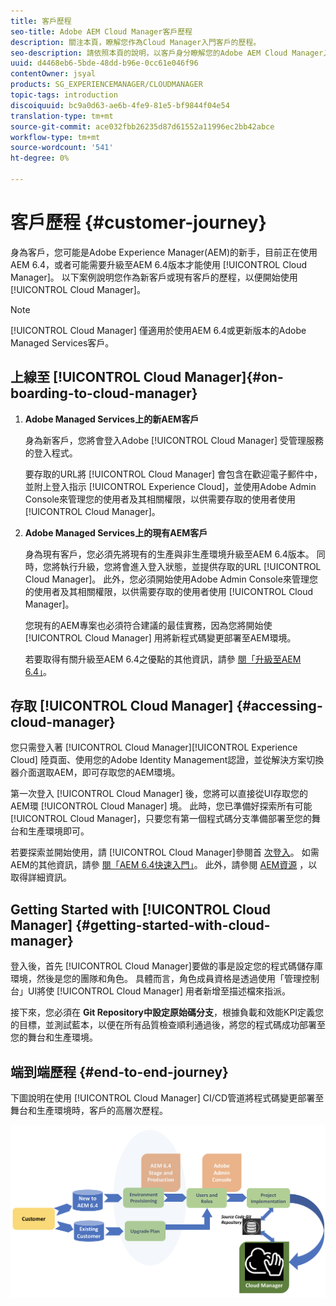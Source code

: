 ```yaml
---
title: 客戶歷程
seo-title: Adobe AEM Cloud Manager客戶歷程
description: 關注本頁，瞭解您作為Cloud Manager入門客戶的歷程。
seo-description: 請依照本頁的說明，以客戶身分瞭解您的Adobe AEM Cloud Manager入門歷程。
uuid: d4468eb6-5bde-48dd-b96e-0cc61e046f96
contentOwner: jsyal
products: SG_EXPERIENCEMANAGER/CLOUDMANAGER
topic-tags: introduction
discoiquuid: bc9a0d63-ae6b-4fe9-81e5-bf9844f04e54
translation-type: tm+mt
source-git-commit: ace032fbb26235d87d61552a11996ec2bb42abce
workflow-type: tm+mt
source-wordcount: '541'
ht-degree: 0%

---
```



# 客戶歷程 {#customer-journey}

身為客戶，您可能是Adobe Experience Manager(AEM)的新手，目前正在使用AEM 6.4，或者可能需要升級至AEM 6.4版本才能使用 [!UICONTROL Cloud Manager]。 以下案例說明您作為新客戶或現有客戶的歷程，以便開始使用 [!UICONTROL Cloud Manager]。

>[!NOTE]
>
>[!UICONTROL Cloud Manager] 僅適用於使用AEM 6.4或更新版本的Adobe Managed Services客戶。

## 上線至 [!UICONTROL Cloud Manager]{#on-boarding-to-cloud-manager}

1. **Adobe Managed Services上的新AEM客戶**

   身為新客戶，您將會登入Adobe [!UICONTROL Cloud Manager] 受管理服務的登入程式。

   要存取的URL將 [!UICONTROL Cloud Manager] 會包含在歡迎電子郵件中，並附上登入指示 [!UICONTROL Experience Cloud]，並使用Adobe Admin Console來管理您的使用者及其相關權限，以供需要存取的使用者使用 [!UICONTROL Cloud Manager]。

1. **Adobe Managed Services上的現有AEM客戶**

   身為現有客戶，您必須先將現有的生產與非生產環境升級至AEM 6.4版本。 同時，您將執行升級，您將會進入登入狀態，並提供存取的URL [!UICONTROL Cloud Manager]。 此外，您必須開始使用Adobe Admin Console來管理您的使用者及其相關權限，以供需要存取的使用者使用 [!UICONTROL Cloud Manager]。

   您現有的AEM專案也必須符合建議的最佳實務，因為您將開始使 [!UICONTROL Cloud Manager] 用將新程式碼變更部署至AEM環境。

   若要取得有關升級至AEM 6.4之優點的其他資訊，請參 [閱「升級至AEM 6.4」](https://helpx.adobe.com/experience-manager/6-4/sites/deploying/using/upgrade.html)。

## 存取 [!UICONTROL Cloud Manager] {#accessing-cloud-manager}

您只需登入著 [!UICONTROL Cloud Manager][!UICONTROL Experience Cloud] 陸頁面、使用您的Adobe Identity Management認證，並從解決方案切換器介面選取AEM，即可存取您的AEM環境。

第一次登入 [!UICONTROL Cloud Manager] 後，您將可以直接從UI存取您的AEM環 [!UICONTROL Cloud Manager] 境。 此時，您已準備好探索所有可能 [!UICONTROL Cloud Manager]，只要您有第一個程式碼分支準備部署至您的舞台和生產環境即可。

若要探索並開始使用，請 [!UICONTROL Cloud Manager]參閱首 [次登入](first-time-login.md)。 如需AEM的其他資訊，請參 [閱「AEM 6.4快速入門」](https://helpx.adobe.com/experience-manager/6-4/sites/deploying/using/deploy.html)。 此外，請參閱 [AEM資源](https://www.adobe.com/marketing-cloud/experience-manager/resources.html?promoid=759X6WV8&amp;mv=other) ，以取得詳細資訊。

## Getting Started with [!UICONTROL Cloud Manager] {#getting-started-with-cloud-manager}

登入後，首先 [!UICONTROL Cloud Manager]要做的事是設定您的程式碼儲存庫環境，然後是您的團隊和角色。 具體而言，角色成員資格是透過使用「管理控制台」UI將使 [!UICONTROL Cloud Manager] 用者新增至描述檔來指派。

接下來，您必須在 **Git Repository中設定原始碼分支**，根據負載和效能KPI定義您的目標，並測試藍本，以便在所有品質檢查順利通過後，將您的程式碼成功部署至您的舞台和生產環境。

## 端到端歷程 {#end-to-end-journey}

下圖說明在使用 [!UICONTROL Cloud Manager] CI/CD管道將程式碼變更部署至舞台和生產環境時，客戶的高層次歷程。

![](assets/screen_shot_2018-05-15at124004pm.png)

